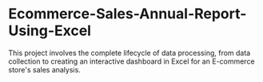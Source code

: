 # Ecommerce-Sales-Annual-Report-Using-Excel
This project involves the complete lifecycle of data processing, from data collection to creating an interactive dashboard in Excel for an E-commerce store's sales analysis.
